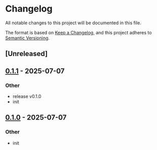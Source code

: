 # Changelog

All notable changes to this project will be documented in this file.

The format is based on [Keep a Changelog](https://keepachangelog.com/en/1.0.0/),
and this project adheres to [Semantic Versioning](https://semver.org/spec/v2.0.0.html).

## [Unreleased]

## [0.1.1](https://github.com/jonaylor89/facebook_totem/compare/v0.1.0...v0.1.1) - 2025-07-07

### Other

- release v0.1.0
- init

## [0.1.0](https://github.com/jonaylor89/facebook_totem/releases/tag/v0.1.0) - 2025-07-07

### Other

- init
